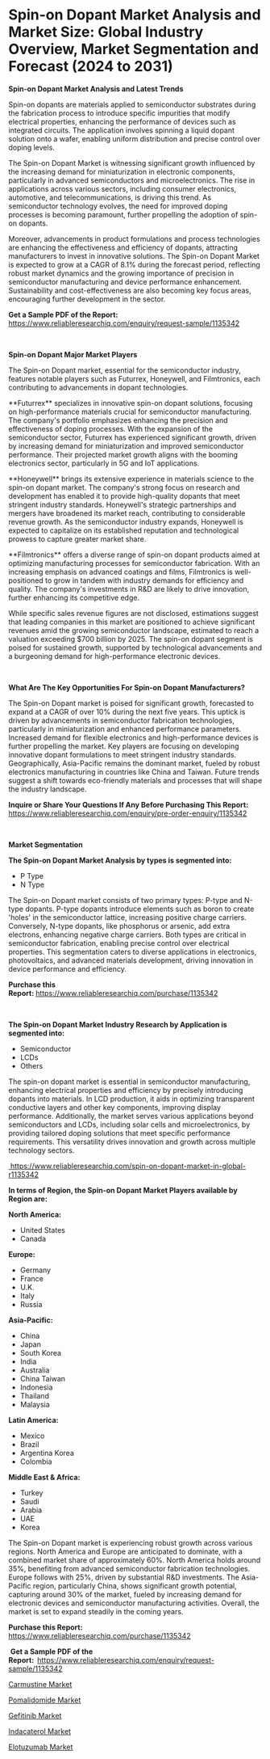 <p><h1>Spin-on Dopant Market Analysis and Market Size: Global Industry Overview, Market Segmentation and Forecast (2024 to 2031)</h1></p><p><strong>Spin-on Dopant Market Analysis and Latest Trends</strong></p>
<p><p>Spin-on dopants are materials applied to semiconductor substrates during the fabrication process to introduce specific impurities that modify electrical properties, enhancing the performance of devices such as integrated circuits. The application involves spinning a liquid dopant solution onto a wafer, enabling uniform distribution and precise control over doping levels.</p><p>The Spin-on Dopant Market is witnessing significant growth influenced by the increasing demand for miniaturization in electronic components, particularly in advanced semiconductors and microelectronics. The rise in applications across various sectors, including consumer electronics, automotive, and telecommunications, is driving this trend. As semiconductor technology evolves, the need for improved doping processes is becoming paramount, further propelling the adoption of spin-on dopants.</p><p>Moreover, advancements in product formulations and process technologies are enhancing the effectiveness and efficiency of dopants, attracting manufacturers to invest in innovative solutions. The Spin-on Dopant Market is expected to grow at a CAGR of 8.1% during the forecast period, reflecting robust market dynamics and the growing importance of precision in semiconductor manufacturing and device performance enhancement. Sustainability and cost-effectiveness are also becoming key focus areas, encouraging further development in the sector.</p></p>
<p><strong>Get a Sample PDF of the Report:&nbsp;</strong> <a href="https://www.reliableresearchiq.com/enquiry/request-sample/1135342?utm_campaign=1720&utm_medium=2&utm_source=Github&utm_content=ia&utm_term=20122024&utm_id=spin-on-dopant">https://www.reliableresearchiq.com/enquiry/request-sample/1135342</a></p>
<p>&nbsp;</p>
<p><strong>Spin-on Dopant Major Market Players</strong></p>
<p><p>The Spin-on Dopant market, essential for the semiconductor industry, features notable players such as Futurrex, Honeywell, and Filmtronics, each contributing to advancements in dopant technologies.</p><p>**Futurrex** specializes in innovative spin-on dopant solutions, focusing on high-performance materials crucial for semiconductor manufacturing. The company's portfolio emphasizes enhancing the precision and effectiveness of doping processes. With the expansion of the semiconductor sector, Futurrex has experienced significant growth, driven by increasing demand for miniaturization and improved semiconductor performance. Their projected market growth aligns with the booming electronics sector, particularly in 5G and IoT applications.</p><p>**Honeywell** brings its extensive experience in materials science to the spin-on dopant market. The company's strong focus on research and development has enabled it to provide high-quality dopants that meet stringent industry standards. Honeywell's strategic partnerships and mergers have broadened its market reach, contributing to considerable revenue growth. As the semiconductor industry expands, Honeywell is expected to capitalize on its established reputation and technological prowess to capture greater market share.</p><p>**Filmtronics** offers a diverse range of spin-on dopant products aimed at optimizing manufacturing processes for semiconductor fabrication. With an increasing emphasis on advanced coatings and films, Filmtronics is well-positioned to grow in tandem with industry demands for efficiency and quality. The company's investments in R&D are likely to drive innovation, further enhancing its competitive edge.</p><p>While specific sales revenue figures are not disclosed, estimations suggest that leading companies in this market are positioned to achieve significant revenues amid the growing semiconductor landscape, estimated to reach a valuation exceeding $700 billion by 2025. The spin-on dopant segment is poised for sustained growth, supported by technological advancements and a burgeoning demand for high-performance electronic devices.</p></p>
<p>&nbsp;</p>
<p><strong>What Are The Key Opportunities For Spin-on Dopant Manufacturers?</strong></p>
<p><p>The Spin-on Dopant market is poised for significant growth, forecasted to expand at a CAGR of over 10% during the next five years. This uptick is driven by advancements in semiconductor fabrication technologies, particularly in miniaturization and enhanced performance parameters. Increased demand for flexible electronics and high-performance devices is further propelling the market. Key players are focusing on developing innovative dopant formulations to meet stringent industry standards. Geographically, Asia-Pacific remains the dominant market, fueled by robust electronics manufacturing in countries like China and Taiwan. Future trends suggest a shift towards eco-friendly materials and processes that will shape the industry landscape.</p></p>
<p><strong>Inquire or Share Your Questions If Any Before Purchasing This Report:</strong> <a href="https://www.reliableresearchiq.com/enquiry/pre-order-enquiry/1135342?utm_campaign=1720&utm_medium=2&utm_source=Github&utm_content=ia&utm_term=20122024&utm_id=spin-on-dopant">https://www.reliableresearchiq.com/enquiry/pre-order-enquiry/1135342</a></p>
<p>&nbsp;</p>
<p><strong>Market Segmentation</strong></p>
<p><strong>The Spin-on Dopant Market Analysis by types is segmented into:</strong></p>
<p><ul><li>P Type</li><li>N Type</li></ul></p>
<p><p>The Spin-on Dopant market consists of two primary types: P-type and N-type dopants. P-type dopants introduce elements such as boron to create 'holes' in the semiconductor lattice, increasing positive charge carriers. Conversely, N-type dopants, like phosphorus or arsenic, add extra electrons, enhancing negative charge carriers. Both types are critical in semiconductor fabrication, enabling precise control over electrical properties. This segmentation caters to diverse applications in electronics, photovoltaics, and advanced materials development, driving innovation in device performance and efficiency.</p></p>
<p><strong>Purchase this Report:&nbsp;</strong><a href="https://www.reliableresearchiq.com/purchase/1135342?utm_campaign=1720&utm_medium=2&utm_source=Github&utm_content=ia&utm_term=20122024&utm_id=spin-on-dopant">https://www.reliableresearchiq.com/purchase/1135342</a></p>
<p>&nbsp;</p>
<p><strong>The Spin-on Dopant Market Industry Research by Application is segmented into:</strong></p>
<p><ul><li>Semiconductor</li><li>LCDs</li><li>Others</li></ul></p>
<p><p>The spin-on dopant market is essential in semiconductor manufacturing, enhancing electrical properties and efficiency by precisely introducing dopants into materials. In LCD production, it aids in optimizing transparent conductive layers and other key components, improving display performance. Additionally, the market serves various applications beyond semiconductors and LCDs, including solar cells and microelectronics, by providing tailored doping solutions that meet specific performance requirements. This versatility drives innovation and growth across multiple technology sectors.</p></p>
<p><a href="https://www.reliableresearchiq.com/spin-on-dopant-market-in-global-r1135342?utm_campaign=1720&utm_medium=2&utm_source=Github&utm_content=ia&utm_term=20122024&utm_id=spin-on-dopant">&nbsp;https://www.reliableresearchiq.com/spin-on-dopant-market-in-global-r1135342</a></p>
<p><strong>In terms of Region, the Spin-on Dopant Market Players available by Region are:</strong></p>
<p>
    <p> <strong> North America: </strong>
        <ul>
            <li>United States</li>
            <li>Canada</li>
        </ul>
        </p> 
    <p> <strong> Europe: </strong>
        <ul>
            <li>Germany</li>
            <li>France</li>
            <li>U.K.</li>
            <li>Italy</li>
            <li>Russia</li>
        </ul>
        </p> 
    <p> <strong> Asia-Pacific: </strong>
        <ul>
            <li>China</li>
            <li>Japan</li>
            <li>South Korea</li>
            <li>India</li>
            <li>Australia</li>
            <li>China Taiwan</li>
            <li>Indonesia</li>
            <li>Thailand</li>
            <li>Malaysia</li>
        </ul>
        </p> 
    <p> <strong> Latin America: </strong>
        <ul>
            <li>Mexico</li>
            <li>Brazil</li>
            <li>Argentina Korea</li>
            <li>Colombia</li>
        </ul>
        </p> 
    <p> <strong> Middle East & Africa: </strong>
        <ul>
            <li>Turkey</li>
            <li>Saudi</li>
            <li>Arabia</li>
            <li>UAE</li>
            <li>Korea</li>
        </ul>
    </p>
    </p>
<p><p>The Spin-on Dopant market is experiencing robust growth across various regions. North America and Europe are anticipated to dominate, with a combined market share of approximately 60%. North America holds around 35%, benefiting from advanced semiconductor fabrication technologies. Europe follows with 25%, driven by substantial R&D investments. The Asia-Pacific region, particularly China, shows significant growth potential, capturing around 30% of the market, fueled by increasing demand for electronic devices and semiconductor manufacturing activities. Overall, the market is set to expand steadily in the coming years.</p></p>
<p><strong>Purchase this Report: </strong><a href="https://www.reliableresearchiq.com/purchase/1135342?utm_campaign=1720&utm_medium=2&utm_source=Github&utm_content=ia&utm_term=20122024&utm_id=spin-on-dopant">https://www.reliableresearchiq.com/purchase/1135342</a></p>
<p>&nbsp;<strong>Get a Sample PDF of the Report:&nbsp;&nbsp;</strong><a href="https://www.reliableresearchiq.com/enquiry/request-sample/1135342?utm_campaign=1720&utm_medium=2&utm_source=Github&utm_content=ia&utm_term=20122024&utm_id=spin-on-dopant">https://www.reliableresearchiq.com/enquiry/request-sample/1135342</a></p>
<p><strong></strong></p>
<p><p><a href="https://www.linkedin.com/pulse/detailed-carmustine-market-report-2024-2031-technology-functions-bzmkf?utm_campaign=1720&utm_medium=2&utm_source=Github&utm_content=ia&utm_term=20122024&utm_id=spin-on-dopant">Carmustine Market</a></p><p><a href="https://www.linkedin.com/pulse/thorough-review-pomalidomide-market-size-share-revenue-ftouf?utm_campaign=1720&utm_medium=2&utm_source=Github&utm_content=ia&utm_term=20122024&utm_id=spin-on-dopant">Pomalidomide Market</a></p><p><a href="https://www.linkedin.com/pulse/gefitinib-market-analysis-product-segmentation-regional-qgilf?utm_campaign=1720&utm_medium=2&utm_source=Github&utm_content=ia&utm_term=20122024&utm_id=spin-on-dopant">Gefitinib Market</a></p><p><a href="https://www.linkedin.com/pulse/indacaterol-market-study-provides-key-insights-projected-acnff?utm_campaign=1720&utm_medium=2&utm_source=Github&utm_content=ia&utm_term=20122024&utm_id=spin-on-dopant">Indacaterol Market</a></p><p><a href="https://www.linkedin.com/pulse/elotuzumab-market-analysis-identifying-key-issues-drivers-iszff?utm_campaign=1720&utm_medium=2&utm_source=Github&utm_content=ia&utm_term=20122024&utm_id=spin-on-dopant">Elotuzumab Market</a></p></p>